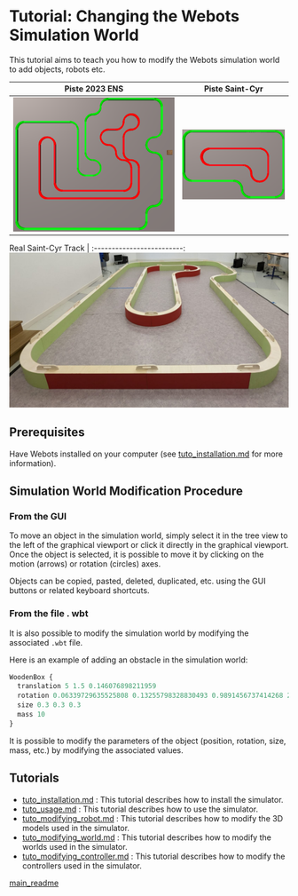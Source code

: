 # Tutorial: Changing the Webots Simulation World

This tutorial aims to teach you how to modify the Webots simulation world to add objects, robots etc.

Piste 2023 ENS | Piste Saint-Cyr
:-------------------------:|:-------------------------:
![](Piste_2023_ENS.png)      |![](Piste_StCyr.png)


Real Saint-Cyr Track |
:-------------------------:
![](../../documentation/pictures/st_cyr_track.jpg)


## Prerequisites

Have Webots installed on your computer (see [tuto_installation.md](tuto_installation.md) for more information).

## Simulation World Modification Procedure

### From the GUI

To move an object in the simulation world, simply select it in the tree view to the left of the graphical viewport or click it directly in the graphical viewport. Once the object is selected, it is possible to move it by clicking on the motion (arrows) or rotation (circles) axes.

Objects can be copied, pasted, deleted, duplicated, etc. using the GUI buttons or related keyboard shortcuts.

### From the file . wbt

It is also possible to modify the simulation world by modifying the associated ```.wbt``` file.

Here is an example of adding an obstacle in the simulation world:

```proto
WoodenBox {
  translation 5 1.5 0.146076898211959
  rotation 0.06339729635525808 0.13255798328830493 0.9891456737414268 2.630091579783722e-16
  size 0.3 0.3 0.3
  mass 10
}
```

It is possible to modify the parameters of the object (position, rotation, size, mass, etc.) by modifying the associated values.


## Tutorials

- [tuto_installation.md](tuto_installation.md) : This tutorial describes how to install the simulator.
- [tuto_usage.md](tuto_usage.md) : This tutorial describes how to use the simulator.
- [tuto_modifying_robot.md](tuto_modifying_robot.md) : This tutorial describes how to modify the 3D models used in the simulator.
- [tuto_modifying_world.md](tuto_modifying_world.md) : This tutorial describes how to modify the worlds used in the simulator.
- [tuto_modifying_controller.md](tuto_modifying_controller.md) : This tutorial describes how to modify the controllers used in the simulator.

[main_readme](../README.md)
